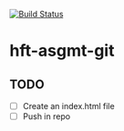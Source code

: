 [![Build Status](https://travis-ci.org/hft-stuttgart-ipr/hft-asgmt-git-USERNAME.svg?branch=master)](https://travis-ci.org/hft-stuttgart-ipr/hft-asgmt-git-USERNAME)

# hft-asgmt-git 

## TODO
- [ ] Create an index.html file
- [ ] Push in repo